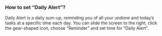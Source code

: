 ###  How to set “Daily Alert”?
Daily Alert is a daily sum-up, reminding you of all your undone and today’s tasks at a specific time each day. You can slide the screen to the right, click the gear-shaped icon, choose “Reminder” and set time for “Daily Alert”.
